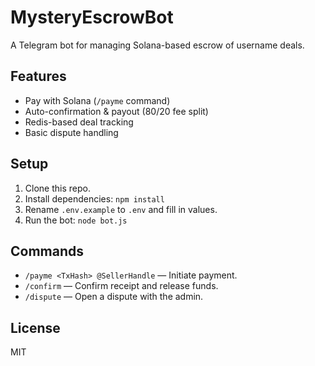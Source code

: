 # MysteryEscrowBot

A Telegram bot for managing Solana-based escrow of username deals.

## Features

- Pay with Solana (`/payme` command)
- Auto-confirmation & payout (80/20 fee split)
- Redis-based deal tracking
- Basic dispute handling

## Setup

1. Clone this repo.
2. Install dependencies: `npm install`
3. Rename `.env.example` to `.env` and fill in values.
4. Run the bot: `node bot.js`

## Commands

- `/payme <TxHash> @SellerHandle` — Initiate payment.
- `/confirm` — Confirm receipt and release funds.
- `/dispute` — Open a dispute with the admin.

## License

MIT
